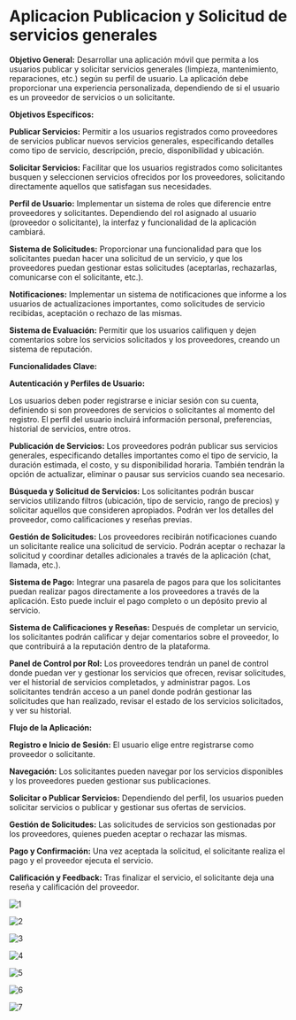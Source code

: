 # Aplicacion Publicacion y Solicitud de servicios generales
**Objetivo General:** Desarrollar una aplicación móvil que permita a los usuarios publicar y solicitar servicios generales (limpieza, mantenimiento, reparaciones, etc.) según su perfil de usuario. La aplicación debe proporcionar una experiencia personalizada, dependiendo de si el usuario es un proveedor de servicios o un solicitante.

**Objetivos Específicos:**

**Publicar Servicios:**
Permitir a los usuarios registrados como proveedores de servicios publicar nuevos servicios generales, especificando detalles como tipo de servicio, descripción, precio, disponibilidad y ubicación.

**Solicitar Servicios:**
Facilitar que los usuarios registrados como solicitantes busquen y seleccionen servicios ofrecidos por los proveedores, solicitando directamente aquellos que satisfagan sus necesidades.

**Perfil de Usuario:**
Implementar un sistema de roles que diferencie entre proveedores y solicitantes. Dependiendo del rol asignado al usuario (proveedor o solicitante), la interfaz y funcionalidad de la aplicación cambiará.

**Sistema de Solicitudes:**
Proporcionar una funcionalidad para que los solicitantes puedan hacer una solicitud de un servicio, y que los proveedores puedan gestionar estas solicitudes (aceptarlas, rechazarlas, comunicarse con el solicitante, etc.).

**Notificaciones:**
Implementar un sistema de notificaciones que informe a los usuarios de actualizaciones importantes, como solicitudes de servicio recibidas, aceptación o rechazo de las mismas.

**Sistema de Evaluación:**
Permitir que los usuarios califiquen y dejen comentarios sobre los servicios solicitados y los proveedores, creando un sistema de reputación.

**Funcionalidades Clave:**

**Autenticación y Perfiles de Usuario:**

Los usuarios deben poder registrarse e iniciar sesión con su cuenta, definiendo si son proveedores de servicios o solicitantes al momento del registro. El perfil del usuario incluirá información personal, preferencias, historial de servicios, entre otros.

**Publicación de Servicios:**
Los proveedores podrán publicar sus servicios generales, especificando detalles importantes como el tipo de servicio, la duración estimada, el costo, y su disponibilidad horaria. También tendrán la opción de actualizar, eliminar o pausar sus servicios cuando sea necesario.

**Búsqueda y Solicitud de Servicios:**
Los solicitantes podrán buscar servicios utilizando filtros (ubicación, tipo de servicio, rango de precios) y solicitar aquellos que consideren apropiados. Podrán ver los detalles del proveedor, como calificaciones y reseñas previas.

**Gestión de Solicitudes:**
Los proveedores recibirán notificaciones cuando un solicitante realice una solicitud de servicio. Podrán aceptar o rechazar la solicitud y coordinar detalles adicionales a través de la aplicación (chat, llamada, etc.).

**Sistema de Pago:**
Integrar una pasarela de pagos para que los solicitantes puedan realizar pagos directamente a los proveedores a través de la aplicación. Esto puede incluir el pago completo o un depósito previo al servicio.

**Sistema de Calificaciones y Reseñas:**
Después de completar un servicio, los solicitantes podrán calificar y dejar comentarios sobre el proveedor, lo que contribuirá a la reputación dentro de la plataforma.

**Panel de Control por Rol:**
Los proveedores tendrán un panel de control donde puedan ver y gestionar los servicios que ofrecen, revisar solicitudes, ver el historial de servicios completados, y administrar pagos.
Los solicitantes tendrán acceso a un panel donde podrán gestionar las solicitudes que han realizado, revisar el estado de los servicios solicitados, y ver su historial.

**Flujo de la Aplicación:**

**Registro e Inicio de Sesión:**
El usuario elige entre registrarse como proveedor o solicitante.

**Navegación:**
Los solicitantes pueden navegar por los servicios disponibles y los proveedores pueden gestionar sus publicaciones.

**Solicitar o Publicar Servicios:**
Dependiendo del perfil, los usuarios pueden solicitar servicios o publicar y gestionar sus ofertas de servicios.

**Gestión de Solicitudes:**
Las solicitudes de servicios son gestionadas por los proveedores, quienes pueden aceptar o rechazar las mismas.

**Pago y Confirmación:**
Una vez aceptada la solicitud, el solicitante realiza el pago y el proveedor ejecuta el servicio.

**Calificación y Feedback:**
Tras finalizar el servicio, el solicitante deja una reseña y calificación del proveedor.

![1](https://github.com/user-attachments/assets/f300edfc-64ae-4e0d-a6f0-7b12e8d38198)

![2](https://github.com/user-attachments/assets/f56b86b1-7011-4d1f-b663-ba3dcee0df6b)

![3](https://github.com/user-attachments/assets/e52f63d9-0d54-4671-af9b-7432f2dc1094)

![4](https://github.com/user-attachments/assets/a53aac0e-f3b2-47a6-84e2-2aa2de5c13ad)

![5](https://github.com/user-attachments/assets/562aa722-c4b3-4ac4-b007-3eb6ba22e722)

![6](https://github.com/user-attachments/assets/094baf15-daec-4ced-8bac-cbb947d8a7ff)

![7](https://github.com/user-attachments/assets/374ccf2a-8cf8-40c6-bef6-1191264ffe57)

